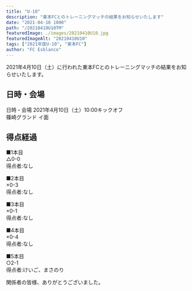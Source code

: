 ```yaml
---
title: "U-10"
description: "東本FCとのトレーニングマッチの結果をお知らせいたします"
date: "2021-04-10 1000"
path: "/20210410U10TM"
featuredImage: ./images/20210410U10.jpg
featuredImageAlt: "20210410U10"
tags: ["2021年度U-10", "東本FC"]
author: "FC Esblanco"
---
```


2021年4月10日（土）に行われた東本FCとのトレーニングマッチの結果をお知らせいたします。

## 日時・会場

日時・会場
2021年4月10日（土）10:00キックオフ<br>
篠崎グランド イ面

## 得点経過

■1本目<br>
△0-0<br>
得点者:なし

■2本目<br>
×0-3<br>
得点者:なし

■3本目<br>
×0-1<br>
得点者:なし

■4本目<br>
×0-4<br>
得点者:なし

■5本目<br>
○2-1<br>
得点者:けいご、まさのり


関係者の皆様、ありがとうございました。
